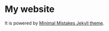 # My website

It is powered by [Minimal Mistakes Jekyll theme](https://github.com/mmistakes/minimal-mistakes).

